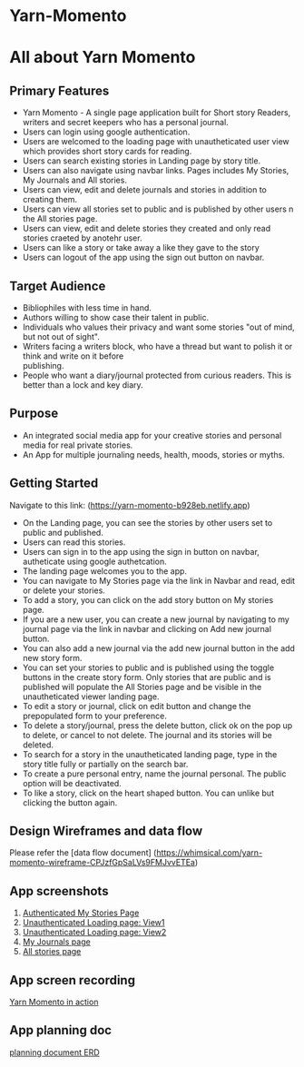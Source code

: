 # Yarn-Momento
# All about Yarn Momento

## Primary Features

- Yarn Momento - A single page application built for Short story Readers, writers and secret keepers who has a personal journal.
- Users can login using google authentication.
- Users are welcomed to the loading page with unautheticated user view which provides short story cards for reading.
- Users can search existing stories in Landing page by story title.
- Users can also navigate using navbar links. Pages includes My Stories, My Journals and All stories.
- Users can view, edit and delete journals and stories in addition to creating them.
- Users can view all stories set to public and is published by other users n the All stories page.
- Users can view, edit and delete stories they created and only read stories craeted by anotehr user.
- Users can like a story or take away a like they gave to the story
- Users can logout of the app using the sign out button on navbar.

## Target Audience

  - Bibliophiles with less time in hand.
  - Authors willing to show case their talent in public.
  - Individuals who values their privacy and want some stories "out of mind, but not out of sight".
  - Writers facing a writers block, who have a thread but want to polish it or think and write on it before     
   publishing.
  - People who want a diary/journal protected from curious readers. This is better than a lock and key diary.

## Purpose

- An integrated social media app for your creative stories and personal media for real private stories. 
- An App for multiple journaling needs, health, moods, stories or myths.

## Getting Started

  Navigate to this link: (https://yarn-momento-b928eb.netlify.app)
  - On the Landing page, you can see the stories by other users set to public and published.
  - Users can read this stories.
  - Users can sign in to the app using the sign in button on navbar, autheticate using google authetcation.
  - The landing page welcomes you to the app.
  - You can navigate to My Stories page via the link in Navbar and read, edit or delete your stories.
  - To add a story, you can click on the add story button on My stories page. 
  - If you are a new user, you can create a new journal by navigating to my journal page via the link in navbar and clicking on Add new journal button.
  - You can also add a new journal via the add new journal button in the add new story form.
  - You can set your stories to public and is published using the toggle buttons in the create story form.
  Only stories that are public and is published will populate the All Stories page and be visible in the unautheticated viewer landing page.
  - To edit a story or journal, click on edit button and change the prepopulated form to your preference. 
  - To delete a story/journal, press the delete button, click ok on the pop up to delete, or cancel to not delete. The journal and its stories will be deleted.
  - To search for a story in the unautheticated landing page, type in the story title fully or partially on the search bar.
  - To create a pure personal entry, name the journal personal. The public option will be deactivated.
  - To like a story, click on the heart shaped button. You can unlike but clicking the button again.

## Design Wireframes and data flow

Please refer the [data flow document] (https://whimsical.com/yarn-momento-wireframe-CPJzfGpSaLVs9FMJvvETEa)

## App screenshots

1. [Authenticated My Stories Page](./YarnMomentoIn%20Action/Authenticated%20welcome%20page.png)
2. [Unauthenticated Loading page: View1](./YarnMomentoIn%20Action/Unauthenticated%20Page%20View1.png)
3. [Unauthenticated Loading page: View2](./YarnMomentoIn%20Action/Scroll%20down%20unauth%20page.png)
4. [My Journals page](./YarnMomentoIn%20Action/My%20Journals%20YM.png)
5. [All stories page](./YarnMomentoIn%20Action/All%20Stories%20YM.png)

## App screen recording

[Yarn Momento in action]([(https://www.loom.com/share/13fa0f1b380246449a1878c4c202f1c4)])

## App planning doc 

[planning document ERD](https://dbdiagram.io/d/62fc3411c2d9cf52fabcf7d3)
